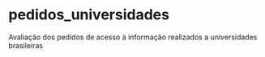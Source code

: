 # pedidos_universidades
Avaliação dos pedidos de acesso à informação realizados a universidades brasileiras
